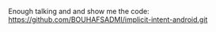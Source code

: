 
Enough talking and and show me the code:
https://github.com/BOUHAFSADMI/implicit-intent-android.git
